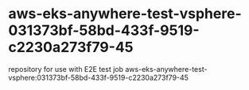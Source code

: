 # aws-eks-anywhere-test-vsphere-031373bf-58bd-433f-9519-c2230a273f79-45
repository for use with E2E test job aws-eks-anywhere-test-vsphere:031373bf-58bd-433f-9519-c2230a273f79-45
